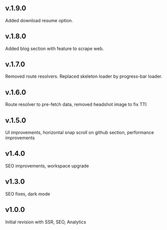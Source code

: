 ## v.1.9.0
Added download resume option.  

## v.1.8.0
Added blog section with feature to scrape web.  

## v.1.7.0
Removed route resolvers. Replaced skeleton loader by progress-bar loader.        

## v.1.6.0
Route resolver to pre-fetch data, removed headshot image to fix TTI      

## v.1.5.0
UI improvements, horizontal snap scroll on github section, performance improvements    

## v1.4.0
SEO improvements, workspace upgrade  

## v1.3.0
SEO fixes, dark mode  

## v1.0.0
Initial revision with SSR, SEO, Analytics  
